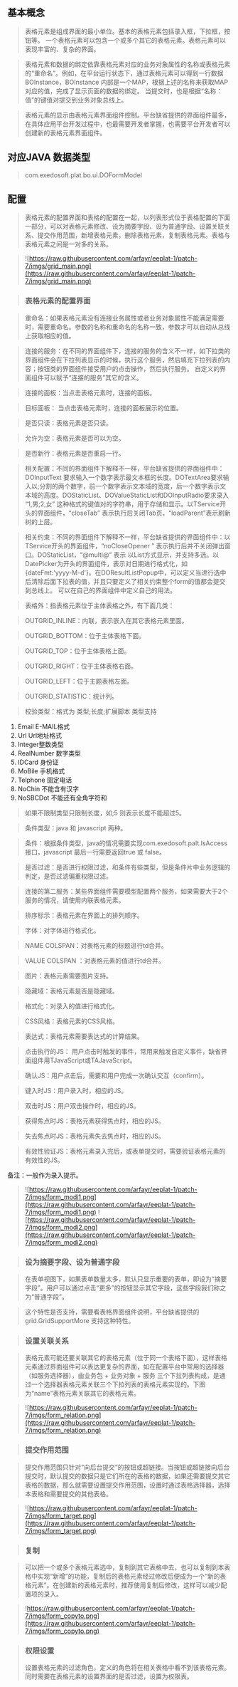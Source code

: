 ## 基本概念 ##

> 表格元素是组成界面的最小单位。基本的表格元素包括录入框，下拉框，按钮等。 一个表格元素可以包含一个或多个其它的表格元素。表格元素可以表现丰富的、复杂的界面。

> 表格元素和数据的绑定依靠表格元素对应的业务对象属性的名称或表格元素的“重命名”。例如，在平台运行状态下，通过表格元素可以得到一行数据BOInstance，BOInstance 内部是一个MAP，根据上述的名称来获取MAP对应的值，完成了显示页面的数据的绑定。 当提交时，也是根据“名称：值”的键值对提交到业务对象总线上。

> 表格元素的显示由表格元素界面组件控制。平台缺省提供的界面组件最多，在具体应用平台开发过程中，也最需要开发者掌握，也需要平台开发者可以创建新的表格元素界面组件。


## 对应JAVA 数据类型 ##
> com.exedosoft.plat.bo.ui.DOFormModel

## 配置 ##

> 表格元素的配置界面和表格的配置在一起，以列表形式位于表格配置的下面一部分，可以对表格元素修改、设为摘要字段、设为普通字段、设置关联关系、提交作用范围，新增表格元素，删除表格元素，复制表格元素。表格与表格元素之间是一对多的关系。

> ![https://raw.githubusercontent.com/arfayr/eeplat-1/patch-7/imgs/grid_main.png](https://raw.githubusercontent.com/arfayr/eeplat-1/patch-7/imgs/grid_main.png)

> ### 表格元素的配置界面 ###

> 重命名：如果表格元素没有连接业务属性或者业务对象属性不能满足需要时，需要重命名。参数的名称和重命名的名称一致，参数才可以自动从总线上获取相应的值。

> 连接的服务：在不同的界面组件下，连接的服务的含义不一样，如下拉类的界面组件会在下拉列表显示的时候，执行这个服务，然后填充下拉列表的内容；按钮类的界面组件接受用户的点击操作，然后执行服务。 自定义的界面组件可以赋予“连接的服务”其它的含义。

> 连接的面板：当点击表格元素时，连接的面板。

> 目标面板： 当点击表格元素时，连接的面板展示的位置。

> 是否只读：表格元素是否只读。

> 允许为空：表格元素是否可以为空。

> 是否新行：表格元素是否重启一行。

> 相关配置：不同的界面组件下解释不一样，平台缺省提供的界面组件中：DOInputText 要求输入一个数字表示最文本框的长度。DOTextArea要求输入以;分割的两个数字，前一个数字表示文本域的宽度，后一个数字表示文本域的高度。DOStaticList、DOValueStaticList和DOInputRadio要求录入  “1,男;2,女”  这种格式的键值对的字符串，用于存储和显示。以TService开头的界面组件，“closeTab” 表示执行后关闭Tab页，“loadParent”表示刷新树的上层。

> 相关约束：不同的界面组件下解释不一样，平台缺省提供的界面组件中：以TService开头的界面组件，“noCloseOpener ” 表示执行后并不关闭弹出窗口。DOStaticList，“@multi@” 表示 以List方式显示，并支持多选。以DatePicker为开头的界面组件，表示对日期进行格式化，如{dateFmt:'yyyy-M-d'}。在DOResultListPopup中，可以定义当进行选中后清除后面下拉表的值，并且只要定义了相关约束整个form的值都会提交到总线上。 可以在自己的界面组件中定义自己的用法。

> 表格外：指表格元素位于主体表格之外，有下面几类：

> OUTGRID\_INLINE：内联，表示嵌入在其它表格元素里面。

> OUTGRID\_BOTTOM：位于主体表格下面。

> OUTGRID\_TOP：位于主体表格上面。

> OUTGRID\_RIGHT：位于主体表格右面。

> OUTGRID\_LEFT：位于主题表格左面。

> OUTGRID\_STATISTIC：统计列。

> 校验类型：格式为 类型;长度;扩展脚本  类型支持

  1. Email E-MAIL格式
  1. Url  Url地址格式
  1. Integer整数类型
  1. RealNumber 数字类型
  1. IDCard 身份证
  1. MoBile 手机格式
  1. Telphone 固定电话
  1. NoChin 不能含有汉字
  1. NoSBCDot 不能还有全角字符和

> 如果不限制类型只限制长度，如;5  则表示长度不能超过5。


> 条件类型：java 和 javascript 两种。

> 条件：根据条件类型，java的情况需要实现com.exedosoft.palt.IsAccess接口，javascript 最后一行需要返回true 或 false。

> 是否过滤：是否进行权限过滤，和条件有些类型，但是条件片中业务逻辑的判定，是否过滤偏重权限过滤。

> 连接的第二服务：某些界面组件需要模型配置两个服务，如果需要大于2个服务的情况，请使用内联表格元素。

> 排序标示：表格元素在界面上的排列顺序。

> 字体：对字体进行格式化。

> NAME COLSPAN：对表格元素的标题进行td合并。

> VALUE COLSPAN ：对表格元素的值进行td合并。

> 图片：表格元素需要图片支持。

> 隐藏域：表格元素是否是隐藏域。

> 格式化：对录入的值进行格式化。

> CSS风格：表格元素的CSS风格。

> 表达式：表格元素需要表达式的计算结果。

> 点击执行的JS： 用户点击时触发的事件，常用来触发自定义事件，缺省界面组件用TJavaScript或TAJavaScript。

> 确认JS：用户点击后，需要和用户完成一次确认交互（confirm）。

> 键入时JS：用户录入时，相应的JS。

> 双击时JS：用户双击操作时，相应的JS。

> 获得焦点时JS：表格元素获得焦点时，相应的JS。

> 失去焦点时JS：表格元素失去焦点时，相应的JS。

> 有效性验证JS：表格元素录入完后，或表单提交时，需要验证表格元素的有效性的JS。

备注：一般作为录入提示。



> ![https://raw.githubusercontent.com/arfayr/eeplat-1/patch-7/imgs/form_modi1.png](https://raw.githubusercontent.com/arfayr/eeplat-1/patch-7/imgs/form_modi1.png)
> ![https://raw.githubusercontent.com/arfayr/eeplat-1/patch-7/imgs/form_modi2.png](https://raw.githubusercontent.com/arfayr/eeplat-1/patch-7/imgs/form_modi2.png)


> ### 设为摘要字段、设为普通字段 ###

> 在表单视图下，如果表单数量太多，默认只显示重要的表单，即设为“摘要字段”。用户可以通过点击“更多”的按钮显示其它字段，这些字段我们称之为“普通字段”。

> 这个特性是否支持，需要看表格界面组件说明，平台缺省提供的grid.GridSupportMore  支持这种特性。

> ### 设置关联关系 ###

> 表格元素可能还要关联其它的表格元素（位于同一个表格下面），这样表格元素通过界面组件可以表达更复杂的界面，如在配置平台中常用的选择器（如服务选择器），由业务包 + 业务对象 + 服务 三个下拉列表构成，是通过一个选择器表格元素关联三个下拉列表的表格元素实现的。下图为“name”表格元素关联其它的表格元素。

> ![https://raw.githubusercontent.com/arfayr/eeplat-1/patch-7/imgs/form_relation.png](https://raw.githubusercontent.com/arfayr/eeplat-1/patch-7/imgs/form_relation.png)


> ### 提交作用范围 ###

> 提交作用范围只针对“向后台提交”的按钮或超链接。当按钮或超链接向后台提交时，默认提交的数据只是它们所在的表格的数据，如果还需要提交其它表格的数据，那么就需要设置提交作用范围，设置时通过表格选择器，选择本表格和需要提交的其他表格。

> ![https://raw.githubusercontent.com/arfayr/eeplat-1/patch-7/imgs/form_target.png](https://raw.githubusercontent.com/arfayr/eeplat-1/patch-7/imgs/form_target.png)

> ### 复制 ###

> 可以把一个或多个表格元素选中，复制到其它表格中去，也可以复制到本表格中实现“新增”的功能，复制后的表格元素经过修改后便成为一个“新的表格元素”。在创建新的表格元素时，推荐使用复制后修改，这样可以减少配置项的录入。

> !https://raw.githubusercontent.com/arfayr/eeplat-1/patch-7/imgs/form_copyto.png](https://raw.githubusercontent.com/arfayr/eeplat-1/patch-7/imgs/form_copyto.png)

> ### 权限设置 ###
> 设置表格元素的过滤角色，定义的角色将在相关表格中看不到该表格元素。同时需要在表格元素的设置界面的是否过滤，设置为权限表。


